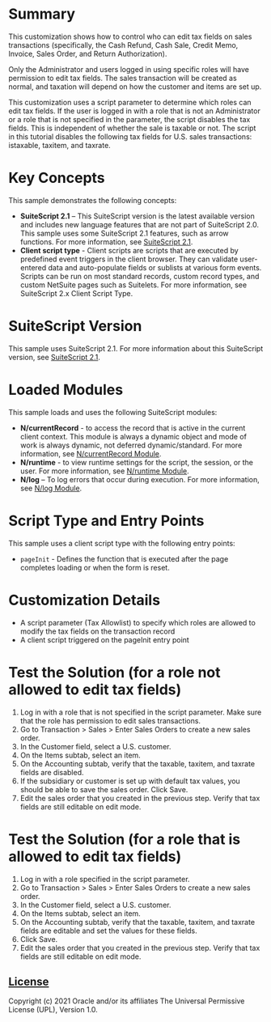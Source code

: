 # Summary
This customization shows how to control who can edit tax fields on sales transactions (specifically, the Cash Refund, Cash Sale, Credit Memo, Invoice, Sales Order, and Return Authorization).

Only the Administrator and users logged in using specific roles will have permission to edit tax fields. The sales transaction will be created as normal, and taxation will depend on how the customer and items are set up. 

This customization uses a script parameter to determine which roles can edit tax fields. If the user is logged in with a role that is not an Administrator or a role that is not specified in the parameter, the script disables the tax fields. This is independent of whether the sale is taxable or not. The script in this tutorial disables the following tax fields for U.S. sales transactions: istaxable, taxitem, and taxrate.

# Key Concepts
This sample demonstrates the following concepts:

* **SuiteScript 2.1** – This SuiteScript version is the latest available version and includes new language features that are not part of SuiteScript 2.0. This sample uses some SuiteScript 2.1 features, such as arrow functions. For more information, see [SuiteScript 2.1](https://system.netsuite.com/app/help/helpcenter.nl?fid=chapter_156042690639.html).
* **Client script type** - Client scripts are scripts that are executed by predefined event triggers in the client browser. They can validate user-entered data and auto-populate fields or sublists at various form events. Scripts can be run on most standard records, custom record types, and custom NetSuite pages such as Suitelets. For more information, see SuiteScript 2.x Client Script Type.

# SuiteScript Version
This sample uses SuiteScript 2.1. For more information about this SuiteScript version, see [SuiteScript 2.1](https://system.netsuite.com/app/help/helpcenter.nl?fid=chapter_156042690639.html).

# Loaded Modules
This sample loads and uses the following SuiteScript modules:

* **N/currentRecord** - to access the record that is active in the current client context. This module is always a dynamic object and mode of work is always dynamic, not deferred dynamic/standard. For more information, see [N/currentRecord Module](https://system.netsuite.com/app/help/helpcenter.nl?fid=section_4625600928.html).
* **N/runtime** - to view runtime settings for the script, the session, or the user. For more information, see [N/runtime Module](https://system.netsuite.com/app/help/helpcenter.nl?fid=section_4296359529.html).
* **N/log** – To log errors that occur during execution. For more information, see [N/log Module](https://system.netsuite.com/app/help/helpcenter.nl?fid=section_4574548135.html).

# Script Type and Entry Points
This sample uses a client script type with the following entry points:

* `pageInit` - Defines the function that is executed after the page completes loading or when the form is reset.

# Customization Details
* A script parameter (Tax Allowlist) to specify which roles are allowed to modify the tax fields on the transaction record
* A client script triggered on the pageInit entry point

# Test the Solution (for a role not allowed to edit tax fields)
1. Log in with a role that is not specified in the script parameter. Make sure that the role has permission to edit sales transactions.
2. Go to Transaction > Sales > Enter Sales Orders to create a new sales order.
3. In the Customer field, select a U.S. customer.
4. On the Items subtab, select an item.
5. On the Accounting subtab, verify that the taxable, taxitem, and taxrate fields are disabled.
6. If the subsidiary or customer is set up with default tax values, you should be able to save the sales order. Click Save.
7. Edit the sales order that you created in the previous step. Verify that tax fields are still editable on edit mode.

# Test the Solution (for a role that is allowed to edit tax fields)
1. Log in with a role specified in the script parameter. 
2. Go to Transaction > Sales > Enter Sales Orders to create a new sales order.
3. In the Customer field, select a U.S. customer.
4. On the Items subtab, select an item.
5. On the Accounting subtab, verify that the taxable, taxitem, and taxrate fields are editable and set the values for these fields.
6. Click Save.
7. Edit the sales order that you created in the previous step. Verify that tax fields are still editable on edit mode.


## [License](./LICENSE.txt)
Copyright (c) 2021 Oracle and/or its affiliates The Universal Permissive License (UPL), Version 1.0.
